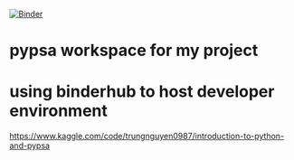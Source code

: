[![Binder](https://mybinder.org/badge_logo.svg)](https://mybinder.org/v2/gh/bjoernellens1/pypsa-projekt-energietechnik/HEAD)

# pypsa workspace for my project

# using binderhub to host developer environment
https://www.kaggle.com/code/trungnguyen0987/introduction-to-python-and-pypsa